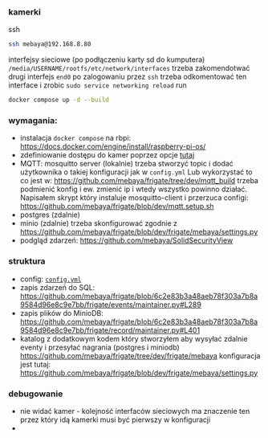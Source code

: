 ### kamerki

ssh
```bash
ssh mebaya@192.168.8.80

```
interfejsy sieciowe (po podłączeniu karty sd do kumputera) `/media/USERNAME/rootfs/etc/network/interfaces`  trzeba zakomendotwać drugi interfejs `end0`
po zalogowaniu przez `ssh` trzeba odkomentować ten interface i zrobic `sudo service networking reload`
run
```bash
docker compose up -d --build
```

### wymagania:
* instalacja `docker compose` na rbpi: https://docs.docker.com/engine/install/raspberry-pi-os/
* zdefiniowanie dostępu do kamer poprzez opcje [tutaj](https://github.com/mebaya/frigate/blob/6c2e83b3a48aeb78f303a7b8a9584d96e8c9e7bb/config/config.yml#L12)
* MQTT: mosquitto server (lokalnie) trzeba stworzyć topic i dodać użytkownika o takiej konfiguracji jak w `config.yml` Lub wykorzystać to co jest w: https://github.com/mebaya/frigate/tree/dev/mqtt_build trzeba podmienić konfig i ew. zmienić ip i wtedy wszystko powinno działać. Napisałem skrypt który instaluje mosquitto-client i przerzuca configi: https://github.com/mebaya/frigate/blob/dev/mqtt.setup.sh
* postgres (zdalnie)
* minio (zdalnie) trzeba skonfigurować zgodnie z  https://github.com/mebaya/frigate/blob/dev/frigate/mebaya/settings.py
* podgląd zdarzeń: https://github.com/mebaya/SolidSecurityView

### struktura
* config: [`config.yml`](https://github.com/mebaya/frigate/blob/dev/config/config.yml`)
* zapis zdarzeń do SQL: https://github.com/mebaya/frigate/blob/6c2e83b3a48aeb78f303a7b8a9584d96e8c9e7bb/frigate/events/maintainer.py#L289
* zapis plików do MinioDB: https://github.com/mebaya/frigate/blob/6c2e83b3a48aeb78f303a7b8a9584d96e8c9e7bb/frigate/record/maintainer.py#L401
* katalog z dodatkowym kodem który stworzyłem aby wysyłać zdalnie eventy i przesyłać nagrania (postgres i miniodb) https://github.com/mebaya/frigate/tree/dev/frigate/mebaya konfiguracja jest tutaj: https://github.com/mebaya/frigate/blob/dev/frigate/mebaya/settings.py

### debugowanie
- nie widać kamer - kolejność interfaców sieciowych ma znaczenie ten przez który idą kamerki musi być pierwszy w konfiguracji
- 

